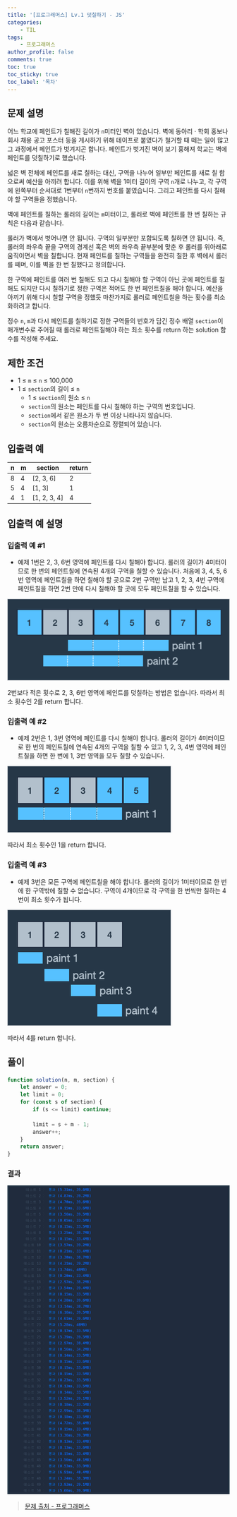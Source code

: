 ```yaml
---
title: '[프로그래머스] Lv.1 덧칠하기 - JS'
categories:
    - TIL
tags:
    - 프로그래머스
author_profile: false
comments: true
toc: true
toc_sticky: true
toc_label: '목차'
---
```


## 문제 설명

어느 학교에 페인트가 칠해진 길이가 `n`미터인 벽이 있습니다. 벽에 동아리 · 학회 홍보나 회사 채용 공고 포스터 등을 게시하기 위해 테이프로 붙였다가 철거할 때 떼는 일이 많고 그 과정에서 페인트가 벗겨지곤 합니다. 페인트가 벗겨진 벽이 보기 흉해져 학교는 벽에 페인트를 덧칠하기로 했습니다.

넓은 벽 전체에 페인트를 새로 칠하는 대신, 구역을 나누어 일부만 페인트를 새로 칠 함으로써 예산을 아끼려 합니다. 이를 위해 벽을 1미터 길이의 구역 `n`개로 나누고, 각 구역에 왼쪽부터 순서대로 1번부터 `n`번까지 번호를 붙였습니다. 그리고 페인트를 다시 칠해야 할 구역들을 정했습니다.

벽에 페인트를 칠하는 롤러의 길이는 `m`미터이고, 롤러로 벽에 페인트를 한 번 칠하는 규칙은 다음과 같습니다.

롤러가 벽에서 벗어나면 안 됩니다.
구역의 일부분만 포함되도록 칠하면 안 됩니다.
즉, 롤러의 좌우측 끝을 구역의 경계선 혹은 벽의 좌우측 끝부분에 맞춘 후 롤러를 위아래로 움직이면서 벽을 칠합니다. 현재 페인트를 칠하는 구역들을 완전히 칠한 후 벽에서 롤러를 떼며, 이를 벽을 한 번 칠했다고 정의합니다.

한 구역에 페인트를 여러 번 칠해도 되고 다시 칠해야 할 구역이 아닌 곳에 페인트를 칠해도 되지만 다시 칠하기로 정한 구역은 적어도 한 번 페인트칠을 해야 합니다. 예산을 아끼기 위해 다시 칠할 구역을 정했듯 마찬가지로 롤러로 페인트칠을 하는 횟수를 최소화하려고 합니다.

정수 `n`, `m`과 다시 페인트를 칠하기로 정한 구역들의 번호가 담긴 정수 배열 `section`이 매개변수로 주어질 때 롤러로 페인트칠해야 하는 최소 횟수를 return 하는 solution 함수를 작성해 주세요.

## 제한 조건

-   1 ≤ `m` ≤ `n` ≤ 100,000
-   1 ≤ `section`의 길이 ≤ `n`
    -   1 ≤ `section`의 원소 ≤ `n`
    -   `section`의 원소는 페인트를 다시 칠해야 하는 구역의 번호입니다.
    -   `section`에서 같은 원소가 두 번 이상 나타나지 않습니다.
    -   `section`의 원소는 오름차순으로 정렬되어 있습니다.

## 입출력 예

| n   | m   | section      | return |
| --- | --- | ------------ | ------ |
| 8   | 4   | [2, 3, 6]    | 2      |
| 5   | 4   | [1, 3]       | 1      |
| 4   | 1   | [1, 2, 3, 4] | 4      |

## 입출력 예 설명

### 입출력 예 #1

-   예제 1번은 2, 3, 6번 영역에 페인트를 다시 칠해야 합니다. 롤러의 길이가 4미터이므로 한 번의 페인트칠에 연속된 4개의 구역을 칠할 수 있습니다. 처음에 3, 4, 5, 6번 영역에 페인트칠을 하면 칠해야 할 곳으로 2번 구역만 남고 1, 2, 3, 4번 구역에 페인트칠을 하면 2번 만에 다시 칠해야 할 곳에 모두 페인트칠을 할 수 있습니다.

![ex1](/assets/images/2023/09/06/algorithm-57-ex1.png)

2번보다 적은 횟수로 2, 3, 6번 영역에 페인트를 덧칠하는 방법은 없습니다. 따라서 최소 횟수인 2를 return 합니다.

### 입출력 예 #2

-   예제 2번은 1, 3번 영역에 페인트를 다시 칠해야 합니다. 롤러의 길이가 4미터이므로 한 번의 페인트칠에 연속된 4개의 구역을 칠할 수 있고 1, 2, 3, 4번 영역에 페인트칠을 하면 한 번에 1, 3번 영역을 모두 칠할 수 있습니다.

![ex2](/assets/images/2023/09/06/algorithm-57-ex2.png)

따라서 최소 횟수인 1을 return 합니다.

### 입출력 예 #3

-   예제 3번은 모든 구역에 페인트칠을 해야 합니다. 롤러의 길이가 1미터이므로 한 번에 한 구역밖에 칠할 수 없습니다. 구역이 4개이므로 각 구역을 한 번씩만 칠하는 4번이 최소 횟수가 됩니다.

![ex3](/assets/images/2023/09/06/algorithm-57-ex3.png)

따라서 4를 return 합니다.

## 풀이

```javascript
function solution(n, m, section) {
    let answer = 0;
    let limit = 0;
    for (const s of section) {
        if (s <= limit) continue;

        limit = s + m - 1;
        answer++;
    }
    return answer;
}
```

### 결과

![result](/assets/images/2023/09/06/algorithm-57-result.png)

> [문제 출처 - 프로그래머스](https://school.programmers.co.kr/learn/courses/30/lessons/161989)
